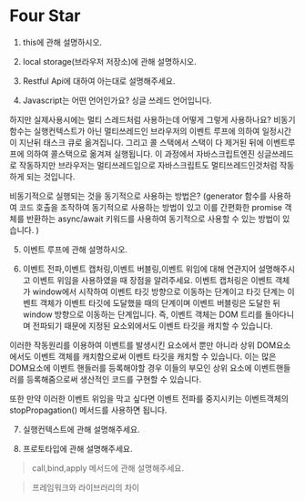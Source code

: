 # Four Star

1. this에 관해 설명하시오.

2. local storage(브라우저 저장소)에 관해 설명하시오.

3. Restful Api에 대하여 아는대로 설명해주세요.

4. Javascript는 어떤 언어인가요?
   싱글 쓰레드 언어입니다.

하지만 실제사용시에는 멀티 스레드처럼 사용하는데 어떻게 그렇게 사용하나요?
비동기함수는 실행컨텍스트가 아닌 멀티쓰레드인 브라우저의 이벤트 루프에 의하여 일정시간이 지난뒤
태스크 큐로 옮겨집니다. 그리고 콜 스택에서 스택이 다 제거된 뒤에 이벤트루프에 의하여 콜스택으로 옮겨져 실행됩니다.
이 과정에서 자바스크립트엔진 싱글쓰레드로 작동하지만 브라우저는 멀티쓰레드임으로 자바스크립트도 멀티쓰레드인것처럼
작동하게 되는 것입니다.

비동기적으로 실행되는 것을 동기적으로 사용하는 방법은?
(generator 함수를 사용하여 코드 호출을 조작하여 동기적으로 사용하는 방법이 있고 이를 간편화한
promise 객체를 반환하는 async/await 키워드를 사용하여 동기적으로 사용할 수 있는 방법이 있습니다.
)

5. 이벤트 루프에 관해 설명하시오.

6. 이벤트 전파,이벤트 캡처링,이벤트 버블링,이벤트 위임에 대해 연관지어 설명해주시고 이벤트 위임을 사용하였을 때 장점을 알려주세요.
   이벤트 캡처링은 이벤트 객체가 window에서 시작하여 이벤트 타깃 방향으로 이동하는 단계이고
   타깃 단계는 이벤트 객체가 이벤트 타깃에 도달했을 때의 단계이며
   이벤트 버블링은 도달한 뒤 window 방향으로 이동하는 단계입니다.
   즉, 이벤트 객체는 DOM 트리를 돌아다니며 전파되기 때문에 지정된 요소외에서도
   이벤트 타깃을 캐치할 수 있습니다.

이러한 작동원리를 이용하여 이벤트를 발생시킨 요소에서 뿐만 아니라 상위 DOM요소에서도 이벤트 객체를 캐치함으로써 이벤트 타깃을 캐치할 수 있습니다.
이는 많은 DOM요소에 이벤트 핸들러를 등록해야할 경우 이들의 부모인 상위 요소에
이벤트핸들러를 등록해줌으로써 생산적인 코드를 구현할 수 있습니다.

또한 만약 이러한 이벤트 위임을 막고 싶다면 이벤트 전파를 중지시키는
이벤트객체의 stopPropagation() 메서드를 사용하면 됩니다.

7. 실행컨텍스트에 관해 설명해주세요.

8. 프로토타입에 관해 설명해주세요.

> call,bind,apply 메서드에 관해 설명해주세요.

> 프레임워크와 라이브러리의 차이
